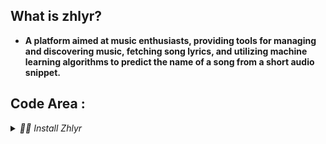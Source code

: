 ## What is zhlyr?
  - **A platform aimed at music enthusiasts, providing tools for managing and discovering music, fetching song lyrics, and utilizing machine learning algorithms to predict the name of a song from a short audio snippet.**

## Code Area :

<details> 
<summary>
<i>🔎🎵 Install Zhlyr</i>
</summary>

  ```python3
💲pip install zhlyr
  ```

------
- **Reconize audio to get full track info**

```python3
# Get full track json response object info

from zhlyr import Reconize
data = '/root/user/dir/simple.mp3'
reco = Reconize(data)
print(reco.json())

# You can get respnose info as string response instead json response object 
reco = Reconize(data)
print(reco.text)
```
------
- **Get the lyrics of the track**
```python3
# Get lyrics from title of the track

from zhlyr import ZhLyr
lyrics = ZhLyr.GetByTitle(title='save your trears',srt=false)
# :GetByTitle: `title`: str : title of the music to get trrack from it.
# :GetByTitle: `srt`: bool : if `true` he will return time as `srt` format.
# :GetByTitle: return json object

for time , lyric in lyrics.items():
  print(f'time {time} >>> lyric : {lyric}')


# Get lyrics from deatails of track

lyrics = ZhLyr.GetByDetails(title='save your trears',srt=false)
# :GetByDetails: `title`: str : title of the music to get trrack from it.
# :GetByDetails: `artist`: str : artist of the music to get lyrics from it.
# :GetByDetails: `duration` : Optional[Union[str,int]]=None : duration of the music to get lyrics from it.
# :GetByDetails: `srt`: bool : if `true` he will return time as `srt` format.
# :GetByDetails: return json object

for time , lyric in lyrics.items():
  print(f'time {time} >>> lyric : {lyric}')
```

## My Social Media Links Accounts
- [GitHub](https://github.com/) [<img src="https://cdn-icons-png.flaticon.com/512/25/25231.png" alt="GitHub" width="20" height="20">](https://github.com/)
- [Instagram](https://www.instagram.com/) [<img src="https://cdn-icons-png.flaticon.com/512/2111/2111463.png" alt="Instagram" width="20" height="20">](https://www.instagram.com/)
- [Telegram](https://web.telegram.org/) [<img src="https://cdn-icons-png.flaticon.com/512/2111/2111646.png" alt="Telegram" width="20" height="20">](https://web.telegram.org/)


<span style="color: red;">بحب طيز السيسي</span>

